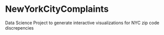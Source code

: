 # NewYorkCityComplaints
Data Science Project to generate interactive visualizations for NYC zip code discrepencies

